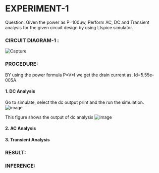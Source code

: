 # EXPERIMENT-1
Question: Given the power as P=100µw, Perform AC, DC and Transient analysis for the given circuit design by using Ltspice simulator.

### CIRCUIT DIAGRAM-1 :

![Capture](https://github.com/user-attachments/assets/502293a1-3c00-4db0-84ed-ca37947585df)

### PROCEDURE:
BY using the power formula P=V*I 
we get the drain current as,
Id=5.55e-005A
#### 1. DC Analysis
Go to simulate, select the dc output print and the run the simulation.
![image](https://github.com/user-attachments/assets/ef924102-e523-4182-a514-e4dd73970e36)

This figure shows the output of dc analysis
  ![image](https://github.com/user-attachments/assets/4c472f89-bbfc-4ee4-ae45-14294029eebb)


#### 2. AC Analysis


#### 3. Transient Analysis


### RESULT:


### INFERENCE:

